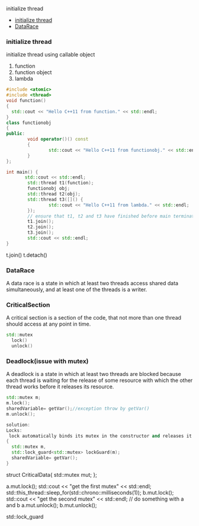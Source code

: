 initialize thread
 - [initialize thread](#initializethread)
 - [DataRace](#DataRace)

### initialize thread  
initialize thread using callable object
1. function
2. function object
3. lambda
```c++
#include <atomic>
#include <thread>
void function()
{
  std::cout << "Hello C++11 from function." << std::endl;
}
class functionobj
{
public:
        void operator()() const
        {
                std::cout << "Hello C++11 from functionobj." << std::endl;
        }
};

int main() {
       std::cout << std::endl;
        std::thread t1(function);
        functionobj obj;
        std::thread t2(obj);
        std::thread t3([]() {
                std::cout << "Hello C++11 from lambda." << std::endl;
        });
        // ensure that t1, t2 and t3 have finished before main terminates
        t1.join();
        t2.join();
        t3.join();
        std::cout << std::endl;
}
```
t.join()
t.detach()

### DataRace
   A data race is a state in which at least two threads access shared data simultaneously, and at least one of the threads is a writer.
### CriticalSection
   A critical section is a section of the code, that not more than one thread should access at any point in time.
```c++
std::mutex 
  lock()
  unlock()
```
### Deadlock(issue with mutex)
  A deadlock is a state in which at least two threads are blocked because each thread is waiting for the release of some resource with which the other thread works before it releases its resource.

```c++
std::mutex m;
m.lock();
sharedVariable= getVar();//exception throw by getVar()
m.unlock();

solution:
Locks:
 lock automatically binds its mutex in the constructor and releases it in the destructor. 
{
  std::mutex m,
  std::lock_guard<std::mutex> lockGuard(m);
  sharedVariable= getVar();
}
```
struct CriticalData{
  std::mutex mut;
};

  a.mut.lock();
  std::cout << "get the first mutex" << std::endl;
  std::this_thread::sleep_for(std::chrono::milliseconds(1));
  b.mut.lock();
  std::cout << "get the second mutex" << std::endl;
  // do something with a and b
  a.mut.unlock();
  b.mut.unlock();


std::lock_guard
